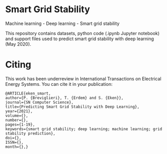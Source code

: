 # Smart Grid Stability
<p>Machine learning - Deep learning - Smart grid stability</p>
<p>This repository contains datasets, python code (.ipynb Jupyter notebook) and support files used to predict smart grid stability with deep learning (May 2020).</p>

# Citing
This work has been underreview in International Transactions on Electrical Energy Systems. You can cite it in your publication:

    @ARTICLE{eken_smart,
    author={P. {Breviglieri}, T. {Erdem} and S. {Eken}},
    journal={SN Computer Science},
    title={Predicting Smart Grid Stability with Deep Learning},
    year={2021},
    volume={},
    number={},
    pages={1-19},
    keywords={smart grid stability; deep learning; machine learning; grid stability prediction},
    doi={},
    ISSN={},
    month={},}

